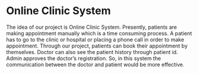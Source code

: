 # Online Clinic System
The idea of our project is Online Clinic System. Presently, patients are making appointment manually which is a time consuming process. A patient has to go to the clinic or hospital or placing a phone call in order to make appointment. Through our project, patients can book their appointment by themselves. Doctor can also see the patient history through patient id. Admin approves the doctor’s registration. So, in this system the communication between the doctor and patient would be more effective.